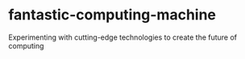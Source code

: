 # fantastic-computing-machine
Experimenting with cutting-edge technologies to create the future of computing
